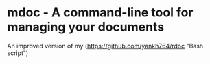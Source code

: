 # mdoc - A command-line tool for managing your documents
An improved version of my (https://github.com/yankh764/rdoc "Bash script")
